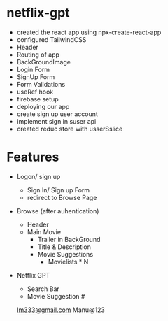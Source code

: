 # netflix-gpt

- created the react app using npx-create-react-app 
- configured TailwindCSS
- Header
- Routing of app
- BackGroundImage
- Login Form
- SignUp Form
- Form Validations
- useRef hook
- firebase setup
- deploying our app
- create sign up user account
- implement sign in suser api
- created reduc store with usserSslice
 
# Features
- Logon/ sign up
  - Sign In/ Sign up Form
  - redirect to Browse Page
- Browse (after auhentication)
  - Header
  - Main Movie
      - Trailer in BackGround
      - Title & Description
      - Movie Suggestions
         - Movielists * N
- Netflix GPT
  - Search Bar
  - Movie Suggestion  #

  lm333@gmail.com
  Manu@123

